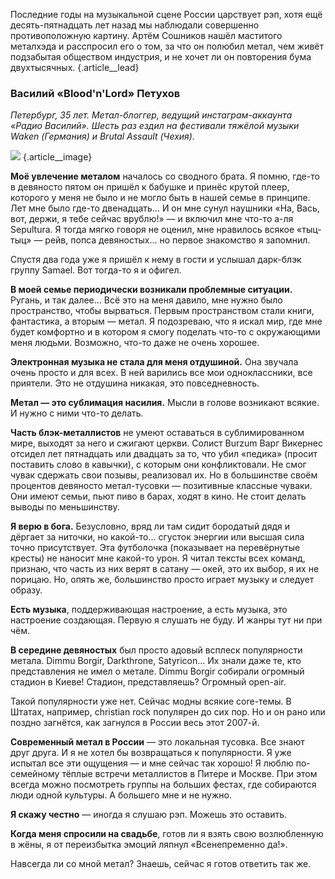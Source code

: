 Последние годы на музыкальной сцене России царствует рэп, хотя ещё десять-пятнадцать лет назад мы наблюдали совершенно противоположную картину. Артём Сошников нашёл маститого металхэда и расспросил его о том, за что он полюбил метал, чем живёт подзабытая обществом индустрия, и не хочет ли он повторения бума двухтысячных. {.article\_\_lead}

### Василий «Blood'n'Lord» Петухов
_Петербург, 35 лет. Метал-блоггер, ведущий инстаграм-аккаунта «Радио Василий». Шесть раз ездил на фестивали тяжёлой музыки Waken (Германия) и Brutal Assault (Чехия)._

![][image-1] {.article\_\_image}

**Моё увлечение металом** началось со сводного брата. Я помню, где-то в девяносто пятом он пришёл к бабушке и принёс крутой плеер, которого у меня не было и не могло быть в нашей семье в принципе. Лет мне было где-то двенадцать… И он мне сунул наушники «На, Вась, вот, держи, я тебе сейчас врублю!» — и включил мне что-то а-ля Sepultura. Я тогда мягко говоря не оценил, мне нравилось всякое «тыц-тыц» — рейв, попса девяностых… но первое знакомство я запомнил.

Спустя два года уже я пришёл к нему в гости и услышал дарк-блэк группу Samael. Вот тогда-то я и офигел.

**В моей семье периодически возникали проблемные ситуации.** Ругань, и так далее… Всё это на меня давило, мне нужно было пространство, чтобы вырваться. Первым пространством стали книги, фантастика, а вторым — метал. Я подозреваю, что я искал мир, где мне будет комфортно и в котором я смогу поделать что-то с окружающими меня людьми. Возможно, что-то даже не очень хорошее.

**Электронная музыка не стала для меня отдушиной.** Она звучала очень просто и для всех. В ней варились все мои одноклассники, все приятели. Это не отдушина никакая, это повседневность.

**Метал — это сублимация насилия.** Мысли в голове возникают всякие. И нужно с ними что-то делать.

**Часть блэк-металлистов** не умеют оставаться в сублимированном мире, выходят за него и сжигают церкви. Солист Burzum Варг Викернес отсидел лет пятнадцать или двадцать за то, что убил «педика» (просит поставить слово в кавычки), с которым они конфликтовали. Не смог чувак сдержать свои позывы, реализовал их. Но в большинстве своём процентов девяносто метал-тусовки — позитивные классные чуваки. Они имеют семьи, пьют пиво в барах, ходят в кино. Не стоит делать выводы по меньшинству.

**Я верю в бога.** Безусловно, вряд ли там сидит бородатый дядя и дёргает за ниточки, но какой-то… сгусток энергии или высшая сила точно присутствует. Эта футболочка (показывает на перевёрнутые кресты) не наносит мне какой-то урон. Я читал тексты всех команд, признаю, что часть из них верят в сатану — окей, это их выбор, я их не порицаю. Но, опять же, большинство просто играет музыку и следует образу.

**Есть музыка**, поддерживающая настроение, а есть музыка, это настроение создающая. Первую я слушать не буду. И жанры тут ни при чём.

**В середине девяностых** был просто адовый всплеск популярности метала. Dimmu Borgir, Darkthrone, Satyricon… Их знали даже те, кто представления не имел о метале. Dimmu Borgir собирали огромный стадион в Киеве! Стадион, представляешь? Огромный open-air.

Такой популярности уже нет. Сейчас модны всякие core-темы. В Штатах, например, christian rock популярен до сих пор. Но и он рано или поздно загнётся, как загнулся в России весь этот 2007-й.

**Современный метал в России** — это локальная тусовка. Все знают друг друга. И я не хотел бы возвращаться к популярности. Я уже испытал все эти ощущения — и мне сейчас так хорошо! Я люблю по-семейному тёплые встречи металлистов в Питере и Москве. При этом всегда можно посмотреть группы на больших фестах, где собираются люди одной культуры. А большего мне и не нужно.

**Я скажу честно** — иногда я слушаю рэп. Можешь это оставить.

**Когда меня спросили на свадьбе**, готов ли я взять свою возлюбленную в жёны, я от переизбытка эмоций ляпнул «Всенепременно да!».

Навсегда ли со мной метал? Знаешь, сейчас я готов ответить так же.


[image-1]:	https://d3n32ilufxuvd1.cloudfront.net/59e898cf0f783d4361faf1f1/886143/upload-c27e4a70-a66e-11e8-aadd-1302254a777c.jpg